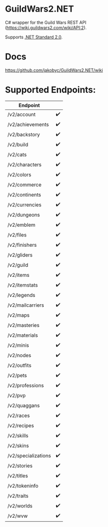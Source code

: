 # GuildWars2.NET
C# wrapper for the Guild Wars REST API (https://wiki.guildwars2.com/wiki/API:2).

Supports [.NET Standard 2.0](https://docs.microsoft.com/en-us/dotnet/standard/net-standard).

# Docs
https://github.com/jakobyc/GuildWars2.NET/wiki

# Supported Endpoints:
Endpoint           | &nbsp;                        
--------           | ---                           
/v2/account        | :heavy_check_mark:            
/v2/achievements        | :heavy_check_mark:
/v2/backstory        | :heavy_check_mark:
/v2/build        | :heavy_check_mark:
/v2/cats        | :heavy_check_mark:
/v2/characters        | :heavy_check_mark:
/v2/colors        | :heavy_check_mark:
/v2/commerce        | :heavy_check_mark:
/v2/continents        | :heavy_check_mark:
/v2/currencies        | :heavy_check_mark:
/v2/dungeons        | :heavy_check_mark:
/v2/emblem        | :heavy_check_mark:
/v2/files        | :heavy_check_mark:
/v2/finishers        | :heavy_check_mark:
/v2/gliders        | :heavy_check_mark:
/v2/guild        | :heavy_check_mark:
/v2/items        | :heavy_check_mark:
/v2/itemstats        | :heavy_check_mark:
/v2/legends        | :heavy_check_mark:
/v2/mailcarriers        | :heavy_check_mark:
/v2/maps        | :heavy_check_mark:
/v2/masteries        | :heavy_check_mark:
/v2/materials        | :heavy_check_mark:
/v2/minis        | :heavy_check_mark:
/v2/nodes        | :heavy_check_mark:
/v2/outfits        | :heavy_check_mark:
/v2/pets        | :heavy_check_mark:
/v2/professions        | :heavy_check_mark:
/v2/pvp        | :heavy_check_mark:
/v2/quaggans        | :heavy_check_mark:
/v2/races        | :heavy_check_mark:
/v2/recipes        | :heavy_check_mark:
/v2/skills        | :heavy_check_mark:
/v2/skins        | :heavy_check_mark:
/v2/specializations        | :heavy_check_mark:
/v2/stories        | :heavy_check_mark:
/v2/titles        | :heavy_check_mark:
/v2/tokeninfo        | :heavy_check_mark:
/v2/traits        | :heavy_check_mark:
/v2/worlds        | :heavy_check_mark:
/v2/wvw        | :heavy_check_mark:
